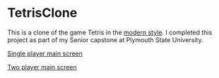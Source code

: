 # TetrisClone
This is a clone of the game Tetris in the [modern style](https://tetrisinterest.com/modern-tetris-and-classic-tetris-what-is-the-difference/).
I completed this project as part of my Senior capstone at Plymouth State University.

[Single player main screen](./images/singlePlayer.png)

[Two player main screen](./images/twoPlayer.png)
